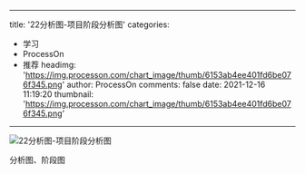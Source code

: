 
---
title: '22分析图-项目阶段分析图'
categories: 
 - 学习
 - ProcessOn
 - 推荐
headimg: 'https://img.processon.com/chart_image/thumb/6153ab4ee401fd6be076f345.png'
author: ProcessOn
comments: false
date: 2021-12-16 11:19:20
thumbnail: 'https://img.processon.com/chart_image/thumb/6153ab4ee401fd6be076f345.png'
---

<div>   
<img class="thumb" alt="22分析图-项目阶段分析图" src="https://img.processon.com/chart_image/thumb/6153ab4ee401fd6be076f345.png" referrerpolicy="no-referrer">
<p>分析图、阶段图</p>  
</div>
            